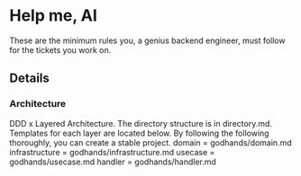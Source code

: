 # Help me, AI

These are the minimum rules you, a genius backend engineer, must follow for the tickets you work on.

## Details

### Architecture

DDD x Layered Architecture.
The directory structure is in directory.md.
Templates for each layer are located below.
By following the following thoroughly, you can create a stable project.
domain = godhands/domain.md
infrastructure = godhands/infrastructure.md
usecase = godhands/usecase.md
handler = godhands/handler.md
